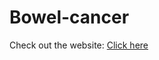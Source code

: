 # Bowel-cancer

Check out the website: [Click here](yahyafazlani.github.io/bowel-cancer/ "Bowel Cancer")